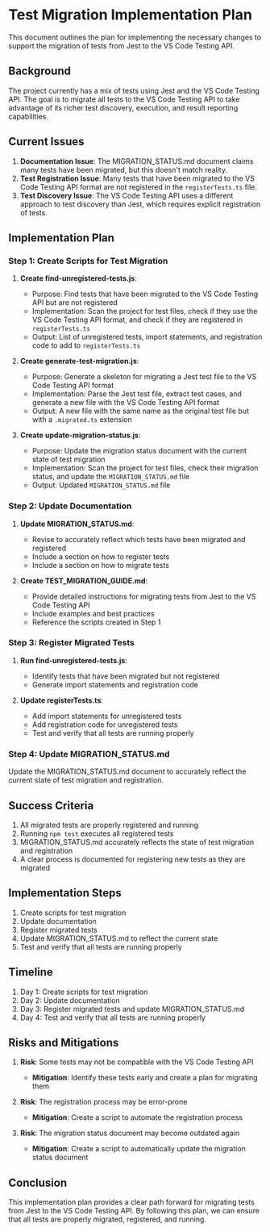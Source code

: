 # Test Migration Implementation Plan

This document outlines the plan for implementing the necessary changes to support the migration of tests from Jest to the VS Code Testing API.

## Background

The project currently has a mix of tests using Jest and the VS Code Testing API. The goal is to migrate all tests to the VS Code Testing API to take advantage of its richer test discovery, execution, and result reporting capabilities.

## Current Issues

1. **Documentation Issue**: The MIGRATION_STATUS.md document claims many tests have been migrated, but this doesn't match reality.
2. **Test Registration Issue**: Many tests that have been migrated to the VS Code Testing API format are not registered in the `registerTests.ts` file.
3. **Test Discovery Issue**: The VS Code Testing API uses a different approach to test discovery than Jest, which requires explicit registration of tests.

## Implementation Plan

### Step 1: Create Scripts for Test Migration

1. **Create find-unregistered-tests.js**:
   - Purpose: Find tests that have been migrated to the VS Code Testing API but are not registered
   - Implementation: Scan the project for test files, check if they use the VS Code Testing API format, and check if they are registered in `registerTests.ts`
   - Output: List of unregistered tests, import statements, and registration code to add to `registerTests.ts`

2. **Create generate-test-migration.js**:
   - Purpose: Generate a skeleton for migrating a Jest test file to the VS Code Testing API format
   - Implementation: Parse the Jest test file, extract test cases, and generate a new file with the VS Code Testing API format
   - Output: A new file with the same name as the original test file but with a `.migrated.ts` extension

3. **Create update-migration-status.js**:
   - Purpose: Update the migration status document with the current state of test migration
   - Implementation: Scan the project for test files, check their migration status, and update the `MIGRATION_STATUS.md` file
   - Output: Updated `MIGRATION_STATUS.md` file

### Step 2: Update Documentation

1. **Update MIGRATION_STATUS.md**:
   - Revise to accurately reflect which tests have been migrated and registered
   - Include a section on how to register tests
   - Include a section on how to migrate tests

2. **Create TEST_MIGRATION_GUIDE.md**:
   - Provide detailed instructions for migrating tests from Jest to the VS Code Testing API
   - Include examples and best practices
   - Reference the scripts created in Step 1

### Step 3: Register Migrated Tests

1. **Run find-unregistered-tests.js**:
   - Identify tests that have been migrated but not registered
   - Generate import statements and registration code

2. **Update registerTests.ts**:
   - Add import statements for unregistered tests
   - Add registration code for unregistered tests
   - Test and verify that all tests are running properly

### Step 4: Update MIGRATION_STATUS.md

Update the MIGRATION_STATUS.md document to accurately reflect the current state of test migration and registration.

## Success Criteria

1. All migrated tests are properly registered and running
2. Running `npm test` executes all registered tests
3. MIGRATION_STATUS.md accurately reflects the state of test migration and registration
4. A clear process is documented for registering new tests as they are migrated

## Implementation Steps

1. Create scripts for test migration
2. Update documentation
3. Register migrated tests
4. Update MIGRATION_STATUS.md to reflect the current state
5. Test and verify that all tests are running properly

## Timeline

1. Day 1: Create scripts for test migration
2. Day 2: Update documentation
3. Day 3: Register migrated tests and update MIGRATION_STATUS.md
4. Day 4: Test and verify that all tests are running properly

## Risks and Mitigations

1. **Risk**: Some tests may not be compatible with the VS Code Testing API
   - **Mitigation**: Identify these tests early and create a plan for migrating them

2. **Risk**: The registration process may be error-prone
   - **Mitigation**: Create a script to automate the registration process

3. **Risk**: The migration status document may become outdated again
   - **Mitigation**: Create a script to automatically update the migration status document

## Conclusion

This implementation plan provides a clear path forward for migrating tests from Jest to the VS Code Testing API. By following this plan, we can ensure that all tests are properly migrated, registered, and running.